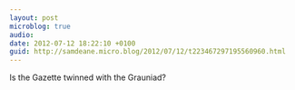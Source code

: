 ```yaml
---
layout: post
microblog: true
audio: 
date: 2012-07-12 18:22:10 +0100
guid: http://samdeane.micro.blog/2012/07/12/t223467297195560960.html
---
```

Is the Gazette twinned with the Grauniad?
